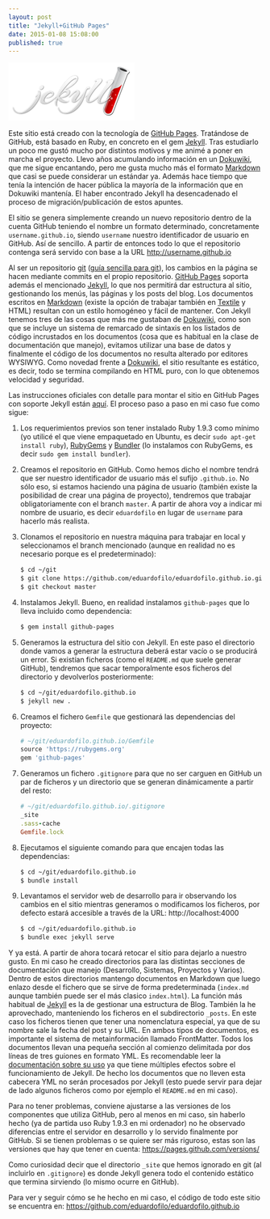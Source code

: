```yaml
---
layout: post
title: "Jekyll+GitHub Pages"
date: 2015-01-08 15:08:00
published: true
---
```


![Jekyll Logo](/images/posts/jekyll-logo.png)

Este sitio está creado con la tecnología de [GitHub Pages][pages]. Tratándose de GitHub, está basado en Ruby, en concreto en el gem [Jekyll][jekyll]. Tras estudiarlo un poco me gustó mucho por distintos motivos y me animé a poner en marcha el proyecto. Llevo años acumulando información en un [Dokuwiki][dokuwiki], que me sigue encantando, pero me gusta mucho más el formato [Markdown][markdown] que casi se puede considerar un estándar ya. Además hace tiempo que tenía la intención de hacer pública la mayoría de la información que en Dokuwiki mantenía. El haber encontrado Jekyll ha desencadenado el proceso de migración/publicación de estos apuntes.

El sitio se genera simplemente creando un nuevo repositorio dentro de la cuenta GitHub teniendo el nombre un formato determinado, concretamente `username.github.io`, siendo `username` nuestro identificador de usuario en GitHub. Así de sencillo. A partir de entonces todo lo que el repositorio contenga será servido con base a la URL http://username.github.io

Al ser un repositorio [git][git] ([guía sencilla para git](http://rogerdudler.github.io/git-guide/index.es.html)), los cambios en la página se hacen mediante commits en el propio repositorio. [GitHub Pages][pages] soporta además el mencionado [Jekyll][jekyll], lo que nos permitirá dar estructura al sitio, gestionando los menús, las páginas y los posts del blog. Los documentos escritos en [Markdown][markdown] (existe la opción de trabajar también en [Textile][textile] y HTML) resultan con un estilo homogéneo y fácil de mantener. Con Jekyll tenemos tres de las cosas que más me gustaban de [Dokuwiki][dokuwiki], como son que se incluye un sistema de remarcado de sintaxis en los listados de código incrustados en los documentos (cosa que es habitual en la clase de documentación que manejo), evitamos utilizar una base de datos y finalmente el código de los documentos no resulta alterado por editores WYSIWYG. Como novedad frente a [Dokuwiki][dokuwiki], el sitio resultante es estático, es decir, todo se termina compilando en HTML puro, con lo que obtenemos velocidad y seguridad.

Las instrucciones oficiales con detalle para montar el sitio en GitHub Pages con soporte Jekyll están [aquí](https://help.github.com/articles/using-jekyll-with-pages/). El proceso paso a paso en mi caso fue como sigue:

1. Los requerimientos previos son tener instalado Ruby 1.9.3 como mínimo (yo utilicé el que viene empaquetado en Ubuntu, es decir `sudo apt-get install ruby`), [RubyGems](https://rubygems.org/pages/download) y [Bundler](http://bundler.io/) (lo instalamos con RubyGems, es decir `sudo gem install bundler`).
2. Creamos el repositorio en GitHub. Como hemos dicho el nombre tendrá que ser nuestro identificador de usuario más el sufijo `.github.io`. No sólo eso, si estamos haciendo una página de usuario (también existe la posibilidad de crear una página de proyecto), tendremos que trabajar obligatoriamente con el branch `master`. A partir de ahora voy a indicar mi nombre de usuario, es decir `eduardofilo` en lugar de `username` para hacerlo más realista.
3. Clonamos el repositorio en nuestra máquina para trabajar en local y seleccionamos el branch mencionado (aunque en realidad no es necesario porque es el predeterminado):

    ```bash
    $ cd ~/git
    $ git clone https://github.com/eduardofilo/eduardofilo.github.io.git
    $ git checkout master
    ```

4. Instalamos Jekyll. Bueno, en realidad instalamos `github-pages` que lo lleva incluido como dependencia:

    ```bash
    $ gem install github-pages
    ```

5. Generamos la estructura del sitio con Jekyll. En este paso el directorio donde vamos a generar la estructura deberá estar vacío o se producirá un error. Si existían ficheros (como el `README.md` que suele generar GitHub), tendremos que sacar temporalmente esos ficheros del directorio y devolverlos posteriormente:

    ```bash
    $ cd ~/git/eduardofilo.github.io
    $ jekyll new .
    ```

6. Creamos el fichero `Gemfile` que gestionará las dependencias del proyecto:

    ```ruby
    # ~/git/eduardofilo.github.io/Gemfile
    source 'https://rubygems.org'
    gem 'github-pages'
    ```

7. Generamos un fichero `.gitignore` para que no ser carguen en GitHub un par de ficheros y un directorio que se generan dinámicamente a partir del resto:

    ```ruby
    # ~/git/eduardofilo.github.io/.gitignore
    _site
    .sass-cache
    Gemfile.lock
    ```

8. Ejecutamos el siguiente comando para que encajen todas las dependencias:

    ```bash
    $ cd ~/git/eduardofilo.github.io
    $ bundle install
    ```

9. Levantamos el servidor web de desarrollo para ir observando los cambios en el sitio mientras generamos o modificamos los ficheros, por defecto estará accesible a través de la URL: http://localhost:4000

    ```bash
    $ cd ~/git/eduardofilo.github.io
    $ bundle exec jekyll serve
    ```

Y ya está. A partir de ahora tocará retocar el sitio para dejarlo a nuestro gusto. En mi caso he creado directorios para las distintas secciones de documentación que manejo (Desarrollo, Sistemas, Proyectos y Varios). Dentro de estos directorios mantengo documentos en Markdown que luego enlazo desde el fichero que se sirve de forma predeterminada (`index.md` aunque también puede ser el más clasico `index.html`). La función más habitual de [Jekyll][jekyll] es la de gestionar una estructura de Blog. También la he aprovechado, manteniendo los ficheros en el subdirectorio `_posts`. En este caso los ficheros tienen que tener una nomenclatura especial, ya que de su nombre sale la fecha del post y su URL. En ambos tipos de documentos, es importante el sistema de metainformación llamado FrontMatter. Todos los documentos llevan una pequeña sección al comienzo delimitada por dos líneas de tres guiones en formato YML. Es recomendable leer la [documentación sobre su uso](http://jekyllrb.com/docs/frontmatter/) ya que tiene múltiples efectos sobre el funcionamiento de Jekyll. De hecho los documentos que no lleven esta cabecera YML no serán procesados por Jekyll (esto puede servir para dejar de lado algunos ficheros como por ejemplo el `README.md` en mi caso).

Para no tener problemas, conviene ajustarse a las versiones de los componentes que utiliza GitHub, pero al menos en mi caso, sin haberlo hecho (ya de partida uso Ruby 1.9.3 en mi ordenador) no he observado diferencias entre el servidor en desarrollo y lo servido finalmente por GitHub. Si se tienen problemas o se quiere ser más riguroso, estas son las versiones que hay que tener en cuenta: https://pages.github.com/versions/

Como curiosidad decir que el directorio `_site` que hemos ignorado en git (al incluirlo en `.gitignore`) es donde Jekyll genera todo el contenido estático que termina sirviendo (lo mismo ocurre en GitHub).

Para ver y seguir cómo se he hecho en mi caso, el código de todo este sitio se encuentra en: https://github.com/eduardofilo/eduardofilo.github.io

[pages]:    https://pages.github.com/
[jekyll]:   http://jekyllrb.com/
[dokuwiki]: https://www.dokuwiki.org/dokuwiki
[markdown]: http://daringfireball.net/projects/markdown/
[textile]:  http://redcloth.org/textile
[git]:      http://git-scm.com/